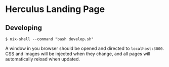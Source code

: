 # Herculus Landing Page

## Developing

```shell
$ nix-shell --command "bash develop.sh"
```

A window in you browser should be opened and directed to `localhost:3000`. CSS
and images will be injected when they change, and all pages will automatically
reload when updated.
